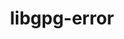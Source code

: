 ---
title: "libgpg-error"
layout: cache
categories: [package, develop]
meta: {"versions": ["1.47"], "compilers": ["gcc@=11.3.0", "gcc@=11.4.0", "gcc@=7.5.0", "gcc@=9.4.0", "oneapi@=2023.2.0", "oneapi@=2023.2.1"], "oss": ["ubuntu18.04", "ubuntu20.04", "ubuntu22.04"], "platforms": ["linux"], "targets": ["aarch64", "neoverse_v1", "ppc64le", "x86_64_v3"], "stacks": ["e4s", "e4s-arm", "e4s-neoverse_v1", "e4s-oneapi", "e4s-power", "radiuss", "root", "tutorial"], "num_specs": 22, "num_specs_by_stack": {"root": 22, "radiuss": 3, "e4s-arm": 2, "e4s-neoverse_v1": 3, "e4s-power": 3, "e4s": 3, "e4s-oneapi": 4, "tutorial": 4}}
spec_details: [{"hash": "f2ndlxflqp7wkompr2su5nfrghmqrfj5", "compiler": "gcc@=7.5.0", "versions": ["1.47"], "os": "ubuntu18.04", "platform": "linux", "target": "x86_64_v3", "variants": ["build_system=autotools"], "stacks": ["root", "radiuss"], "size": "-", "tarball": "https://binaries.spack.io/develop/build_cache/linux-ubuntu18.04-x86_64_v3/gcc-7.5.0/libgpg-error-1.47/linux-ubuntu18.04-x86_64_v3-gcc-7.5.0-libgpg-error-1.47-f2ndlxflqp7wkompr2su5nfrghmqrfj5.spack"}, {"hash": "wvmzr5kotyjzeuxkvoufyqouvlpy5zeb", "compiler": "gcc@=7.5.0", "versions": ["1.47"], "os": "ubuntu18.04", "platform": "linux", "target": "x86_64_v3", "variants": ["build_system=autotools"], "stacks": ["root", "radiuss"], "size": "-", "tarball": "https://binaries.spack.io/develop/build_cache/linux-ubuntu18.04-x86_64_v3/gcc-7.5.0/libgpg-error-1.47/linux-ubuntu18.04-x86_64_v3-gcc-7.5.0-libgpg-error-1.47-wvmzr5kotyjzeuxkvoufyqouvlpy5zeb.spack"}, {"hash": "kgdqxxngq6jkehlg4kr3pbrmfvljhy4j", "compiler": "gcc@=7.5.0", "versions": ["1.47"], "os": "ubuntu18.04", "platform": "linux", "target": "x86_64_v3", "variants": ["build_system=autotools"], "stacks": ["root", "radiuss"], "size": "-", "tarball": "https://binaries.spack.io/develop/build_cache/linux-ubuntu18.04-x86_64_v3/gcc-7.5.0/libgpg-error-1.47/linux-ubuntu18.04-x86_64_v3-gcc-7.5.0-libgpg-error-1.47-kgdqxxngq6jkehlg4kr3pbrmfvljhy4j.spack"}, {"hash": "2c2snpp5klhbjgueywqkd4ju7qj6l4ij", "compiler": "gcc@=11.4.0", "versions": ["1.47"], "os": "ubuntu20.04", "platform": "linux", "target": "aarch64", "variants": ["build_system=autotools"], "stacks": ["root", "e4s-arm"], "size": "-", "tarball": "https://binaries.spack.io/develop/build_cache/linux-ubuntu20.04-aarch64/gcc-11.4.0/libgpg-error-1.47/linux-ubuntu20.04-aarch64-gcc-11.4.0-libgpg-error-1.47-2c2snpp5klhbjgueywqkd4ju7qj6l4ij.spack"}, {"hash": "2jt24teqehsopoq4mpaobcjvl3v2uamb", "compiler": "gcc@=11.4.0", "versions": ["1.47"], "os": "ubuntu20.04", "platform": "linux", "target": "aarch64", "variants": ["build_system=autotools"], "stacks": ["root", "e4s-arm"], "size": "-", "tarball": "https://binaries.spack.io/develop/build_cache/linux-ubuntu20.04-aarch64/gcc-11.4.0/libgpg-error-1.47/linux-ubuntu20.04-aarch64-gcc-11.4.0-libgpg-error-1.47-2jt24teqehsopoq4mpaobcjvl3v2uamb.spack"}, {"hash": "6m6lmwzjjvscfl3fv2b26te2tsp4kpo5", "compiler": "gcc@=11.4.0", "versions": ["1.47"], "os": "ubuntu20.04", "platform": "linux", "target": "neoverse_v1", "variants": ["build_system=autotools"], "stacks": ["root", "e4s-neoverse_v1"], "size": "-", "tarball": "https://binaries.spack.io/develop/build_cache/linux-ubuntu20.04-neoverse_v1/gcc-11.4.0/libgpg-error-1.47/linux-ubuntu20.04-neoverse_v1-gcc-11.4.0-libgpg-error-1.47-6m6lmwzjjvscfl3fv2b26te2tsp4kpo5.spack"}, {"hash": "kkfjuukaqhhg2hwtv6raauvtgkna7vfd", "compiler": "gcc@=11.4.0", "versions": ["1.47"], "os": "ubuntu20.04", "platform": "linux", "target": "neoverse_v1", "variants": ["build_system=autotools"], "stacks": ["root", "e4s-neoverse_v1"], "size": "-", "tarball": "https://binaries.spack.io/develop/build_cache/linux-ubuntu20.04-neoverse_v1/gcc-11.4.0/libgpg-error-1.47/linux-ubuntu20.04-neoverse_v1-gcc-11.4.0-libgpg-error-1.47-kkfjuukaqhhg2hwtv6raauvtgkna7vfd.spack"}, {"hash": "hgs5t52anhxejhhx5fwbzycwrwcpkpsn", "compiler": "gcc@=11.4.0", "versions": ["1.47"], "os": "ubuntu20.04", "platform": "linux", "target": "neoverse_v1", "variants": ["build_system=autotools"], "stacks": ["root", "e4s-neoverse_v1"], "size": "-", "tarball": "https://binaries.spack.io/develop/build_cache/linux-ubuntu20.04-neoverse_v1/gcc-11.4.0/libgpg-error-1.47/linux-ubuntu20.04-neoverse_v1-gcc-11.4.0-libgpg-error-1.47-hgs5t52anhxejhhx5fwbzycwrwcpkpsn.spack"}, {"hash": "53rm6gbexigbrrhqsyppoiouhthx3c5f", "compiler": "gcc@=9.4.0", "versions": ["1.47"], "os": "ubuntu20.04", "platform": "linux", "target": "ppc64le", "variants": ["build_system=autotools"], "stacks": ["root", "e4s-power"], "size": "-", "tarball": "https://binaries.spack.io/develop/build_cache/linux-ubuntu20.04-ppc64le/gcc-9.4.0/libgpg-error-1.47/linux-ubuntu20.04-ppc64le-gcc-9.4.0-libgpg-error-1.47-53rm6gbexigbrrhqsyppoiouhthx3c5f.spack"}, {"hash": "ktvpvu3py7yzvanpha6k775vrxeadstl", "compiler": "gcc@=9.4.0", "versions": ["1.47"], "os": "ubuntu20.04", "platform": "linux", "target": "ppc64le", "variants": ["build_system=autotools"], "stacks": ["root", "e4s-power"], "size": "-", "tarball": "https://binaries.spack.io/develop/build_cache/linux-ubuntu20.04-ppc64le/gcc-9.4.0/libgpg-error-1.47/linux-ubuntu20.04-ppc64le-gcc-9.4.0-libgpg-error-1.47-ktvpvu3py7yzvanpha6k775vrxeadstl.spack"}, {"hash": "hovorv3fgzlv7xzpwlvm52fun7xprkmy", "compiler": "gcc@=9.4.0", "versions": ["1.47"], "os": "ubuntu20.04", "platform": "linux", "target": "ppc64le", "variants": ["build_system=autotools"], "stacks": ["root", "e4s-power"], "size": "-", "tarball": "https://binaries.spack.io/develop/build_cache/linux-ubuntu20.04-ppc64le/gcc-9.4.0/libgpg-error-1.47/linux-ubuntu20.04-ppc64le-gcc-9.4.0-libgpg-error-1.47-hovorv3fgzlv7xzpwlvm52fun7xprkmy.spack"}, {"hash": "flr3aojz2dq4mjrfro4u6bnr7jr3m3ux", "compiler": "gcc@=11.4.0", "versions": ["1.47"], "os": "ubuntu20.04", "platform": "linux", "target": "x86_64_v3", "variants": ["build_system=autotools"], "stacks": ["root", "e4s"], "size": "-", "tarball": "https://binaries.spack.io/develop/build_cache/linux-ubuntu20.04-x86_64_v3/gcc-11.4.0/libgpg-error-1.47/linux-ubuntu20.04-x86_64_v3-gcc-11.4.0-libgpg-error-1.47-flr3aojz2dq4mjrfro4u6bnr7jr3m3ux.spack"}, {"hash": "rg2aumpgylzka65yewyxv7sobpkcvsuo", "compiler": "gcc@=11.4.0", "versions": ["1.47"], "os": "ubuntu20.04", "platform": "linux", "target": "x86_64_v3", "variants": ["build_system=autotools"], "stacks": ["root", "e4s"], "size": "-", "tarball": "https://binaries.spack.io/develop/build_cache/linux-ubuntu20.04-x86_64_v3/gcc-11.4.0/libgpg-error-1.47/linux-ubuntu20.04-x86_64_v3-gcc-11.4.0-libgpg-error-1.47-rg2aumpgylzka65yewyxv7sobpkcvsuo.spack"}, {"hash": "kjd6pmvzcr5kgs6bn6g4daelc3qr55ti", "compiler": "gcc@=11.4.0", "versions": ["1.47"], "os": "ubuntu20.04", "platform": "linux", "target": "x86_64_v3", "variants": ["build_system=autotools"], "stacks": ["root", "e4s"], "size": "-", "tarball": "https://binaries.spack.io/develop/build_cache/linux-ubuntu20.04-x86_64_v3/gcc-11.4.0/libgpg-error-1.47/linux-ubuntu20.04-x86_64_v3-gcc-11.4.0-libgpg-error-1.47-kjd6pmvzcr5kgs6bn6g4daelc3qr55ti.spack"}, {"hash": "ek3oowd7jsaeeljvhaxzb5v6xl6yiyvy", "compiler": "oneapi@=2023.2.0", "versions": ["1.47"], "os": "ubuntu20.04", "platform": "linux", "target": "x86_64_v3", "variants": ["build_system=autotools"], "stacks": ["root", "e4s-oneapi"], "size": "-", "tarball": "https://binaries.spack.io/develop/build_cache/linux-ubuntu20.04-x86_64_v3/oneapi-2023.2.0/libgpg-error-1.47/linux-ubuntu20.04-x86_64_v3-oneapi-2023.2.0-libgpg-error-1.47-ek3oowd7jsaeeljvhaxzb5v6xl6yiyvy.spack"}, {"hash": "kllpcnnkk7cyvtsn3gniczthpbkdqnjs", "compiler": "oneapi@=2023.2.1", "versions": ["1.47"], "os": "ubuntu20.04", "platform": "linux", "target": "x86_64_v3", "variants": ["build_system=autotools"], "stacks": ["root", "e4s-oneapi"], "size": "-", "tarball": "https://binaries.spack.io/develop/build_cache/linux-ubuntu20.04-x86_64_v3/oneapi-2023.2.1/libgpg-error-1.47/linux-ubuntu20.04-x86_64_v3-oneapi-2023.2.1-libgpg-error-1.47-kllpcnnkk7cyvtsn3gniczthpbkdqnjs.spack"}, {"hash": "blwvm3mzij7wfk4gcasm4somk7kawliq", "compiler": "oneapi@=2023.2.1", "versions": ["1.47"], "os": "ubuntu20.04", "platform": "linux", "target": "x86_64_v3", "variants": ["build_system=autotools"], "stacks": ["root", "e4s-oneapi"], "size": "-", "tarball": "https://binaries.spack.io/develop/build_cache/linux-ubuntu20.04-x86_64_v3/oneapi-2023.2.1/libgpg-error-1.47/linux-ubuntu20.04-x86_64_v3-oneapi-2023.2.1-libgpg-error-1.47-blwvm3mzij7wfk4gcasm4somk7kawliq.spack"}, {"hash": "3sbt7gsizsmbxhf2aclazll6juflidzk", "compiler": "oneapi@=2023.2.1", "versions": ["1.47"], "os": "ubuntu20.04", "platform": "linux", "target": "x86_64_v3", "variants": ["build_system=autotools"], "stacks": ["root", "e4s-oneapi"], "size": "-", "tarball": "https://binaries.spack.io/develop/build_cache/linux-ubuntu20.04-x86_64_v3/oneapi-2023.2.1/libgpg-error-1.47/linux-ubuntu20.04-x86_64_v3-oneapi-2023.2.1-libgpg-error-1.47-3sbt7gsizsmbxhf2aclazll6juflidzk.spack"}, {"hash": "tpmnniq6ywreylacwrvunovkcen7zuv3", "compiler": "gcc@=11.3.0", "versions": ["1.47"], "os": "ubuntu22.04", "platform": "linux", "target": "x86_64_v3", "variants": ["build_system=autotools"], "stacks": ["root", "tutorial"], "size": "-", "tarball": "https://binaries.spack.io/develop/build_cache/linux-ubuntu22.04-x86_64_v3/gcc-11.3.0/libgpg-error-1.47/linux-ubuntu22.04-x86_64_v3-gcc-11.3.0-libgpg-error-1.47-tpmnniq6ywreylacwrvunovkcen7zuv3.spack"}, {"hash": "hmux2waboidiatlwp3sdp2qvkrbwx4bs", "compiler": "gcc@=11.3.0", "versions": ["1.47"], "os": "ubuntu22.04", "platform": "linux", "target": "x86_64_v3", "variants": ["build_system=autotools"], "stacks": ["root", "tutorial"], "size": "-", "tarball": "https://binaries.spack.io/develop/build_cache/linux-ubuntu22.04-x86_64_v3/gcc-11.3.0/libgpg-error-1.47/linux-ubuntu22.04-x86_64_v3-gcc-11.3.0-libgpg-error-1.47-hmux2waboidiatlwp3sdp2qvkrbwx4bs.spack"}, {"hash": "k73eqwoic6ocw2o6vllnmhwsqwkmdq24", "compiler": "gcc@=11.3.0", "versions": ["1.47"], "os": "ubuntu22.04", "platform": "linux", "target": "x86_64_v3", "variants": ["build_system=autotools"], "stacks": ["root", "tutorial"], "size": "-", "tarball": "https://binaries.spack.io/develop/build_cache/linux-ubuntu22.04-x86_64_v3/gcc-11.3.0/libgpg-error-1.47/linux-ubuntu22.04-x86_64_v3-gcc-11.3.0-libgpg-error-1.47-k73eqwoic6ocw2o6vllnmhwsqwkmdq24.spack"}, {"hash": "dtmcfvhypl5rdf75lfhigp65skgt3r4e", "compiler": "gcc@=11.4.0", "versions": ["1.47"], "os": "ubuntu22.04", "platform": "linux", "target": "x86_64_v3", "variants": ["build_system=autotools"], "stacks": ["root", "tutorial"], "size": "-", "tarball": "https://binaries.spack.io/develop/build_cache/linux-ubuntu22.04-x86_64_v3/gcc-11.4.0/libgpg-error-1.47/linux-ubuntu22.04-x86_64_v3-gcc-11.4.0-libgpg-error-1.47-dtmcfvhypl5rdf75lfhigp65skgt3r4e.spack"}]
---